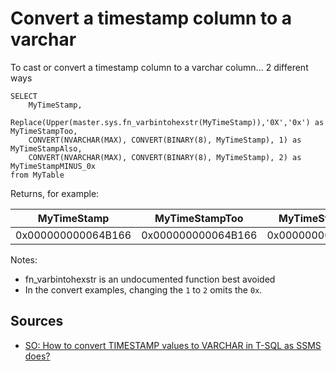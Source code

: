 ﻿# Convert a timestamp column to a varchar

To cast or convert a timestamp column to a varchar column... 2 different ways

	SELECT
		MyTimeStamp,
		Replace(Upper(master.sys.fn_varbintohexstr(MyTimeStamp)),'0X','0x') as MyTimeStampToo,
		CONVERT(NVARCHAR(MAX), CONVERT(BINARY(8), MyTimeStamp), 1) as MyTimeStampAlso,
		CONVERT(NVARCHAR(MAX), CONVERT(BINARY(8), MyTimeStamp), 2) as MyTimeStampMINUS_0x
	from MyTable

Returns, for example:

|MyTimeStamp|MyTimeStampToo|MyTimeStampAlso|MyTimeStampMINUS_0x|
|-------|-----|--------------|--------|
|0x000000000064B166 |0x000000000064B166|0x000000000064B166|000000000064B166|


Notes:

 * fn_varbintohexstr is an undocumented function best avoided
 * In the convert examples, changing the `1` to `2` omits the `0x`.


## Sources

 * [SO: How to convert TIMESTAMP values to VARCHAR in T-SQL as SSMS does?](https://stackoverflow.com/questions/41014533/how-to-convert-timestamp-values-to-varchar-in-t-sql-as-ssms-does)